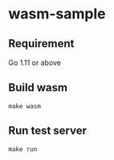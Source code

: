 # wasm-sample

## Requirement
  Go 1.11 or above

## Build wasm

```shell
make wasm
```

## Run test server

```shell
make run
```
